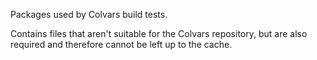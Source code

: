 Packages used by Colvars build tests.

Contains files that aren't suitable for the Colvars repository, but are also required and therefore cannot be left up to the cache.


